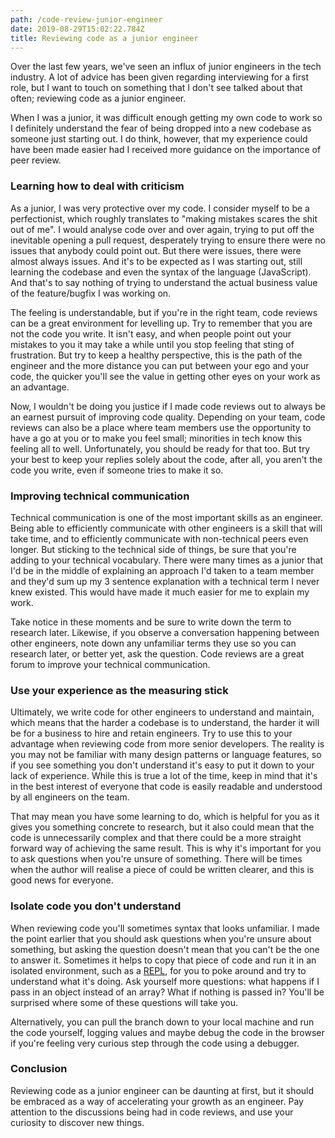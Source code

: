 ```yaml
---
path: /code-review-junior-engineer
date: 2019-08-29T15:02:22.784Z
title: Reviewing code as a junior engineer
---
```

Over the last few years, we've seen an influx of junior engineers in the tech industry. A lot of advice has been given regarding interviewing for a first role, but I want to touch on something that I don't see talked about that often; reviewing code as a junior engineer.

When I was a junior, it was difficult enough getting my own code to work so I definitely understand the fear of being dropped into a new codebase as someone just starting out. I do think, however, that my experience could have been made easier had I received more guidance on the importance of peer review.

### Learning how to deal with criticism

As a junior, I was very protective over my code. I consider myself to be a perfectionist, which roughly translates to "making mistakes scares the shit out of me". I would analyse code over and over again, trying to put off the inevitable  opening a pull request, desperately trying to ensure there were no issues that anybody could point out. But there were issues, there were almost always issues. And it's to be expected as I was starting out, still learning the codebase and even the syntax of the language (JavaScript). And that's to say nothing of trying to understand the actual business value of the feature/bugfix I was working on.

The feeling is understandable, but if you're in the right team, code reviews can be a great environment for levelling up. Try to remember that you are not the code you write. It isn't easy, and when people point out your mistakes to you it may take a while until you stop feeling that sting of frustration. But try to keep a healthy perspective, this is the path of the engineer and the more distance you can put between your ego and your code, the quicker you'll see the value in getting other eyes on your work as an advantage.

Now, I wouldn't be doing you justice if I made code reviews out to always be an earnest pursuit of improving code quality. Depending on your team, code reviews can also be a place where team members use the opportunity to have a go at you or to make you feel small; minorities in tech know this feeling all to well. Unfortunately, you should be ready for that too. But try your best to keep your replies solely about the code, after all, you aren't the code you write, even if someone tries to make it so.

### Improving technical communication

Technical communication is one of the most important skills as an engineer. Being able to efficiently communicate with other engineers is a skill that will take time, and to efficiently communicate with non-technical peers even longer. But sticking to the technical side of things, be sure that you're adding to your technical vocabulary. There were many times as a junior that I'd be in the middle of explaining an approach I'd taken to a team member and they'd sum up my 3 sentence explanation with a technical term I never knew existed. This would have made it much easier for me to explain my work.

Take notice in these moments and be sure to write down the term to research later. Likewise, if you observe a conversation happening between other engineers, note down any unfamiliar terms they use so you can research later, or better yet, ask the question. Code reviews are a great forum to improve your technical communication.

### Use your experience as the measuring stick

Ultimately, we write code for other engineers to understand and maintain, which means that the harder a codebase is to understand, the harder it will be for a business to hire and retain engineers. Try to use this to your advantage when reviewing code from more senior developers. The reality is you may not be familiar with many design patterns or language features, so if you see something you don't understand it's easy to put it down to your lack of experience. While this is true a lot of the time, keep in mind that it's in the best interest of everyone that code is easily readable and understood by all engineers on the team.

That may mean you have some learning to do, which is helpful for you as it gives you something concrete to research, but it also could mean that the code is unnecessarily complex and that there could be a more straight forward way of achieving the same result. This is why it's important for you to ask questions when you're unsure of something. There will be times when the author will realise a piece of could be written clearer, and this is good news for everyone.

### Isolate code you don't understand

When reviewing code you'll sometimes syntax that looks unfamiliar. I made the point earlier that you should ask questions when you're unsure about something, but asking the question doesn't mean that you can't be the one to answer it.
Sometimes it helps to copy that piece of code and run it in an isolated environment, such as a [REPL](https://babeljs.io/repl/), for you to poke around and try to understand what it's doing. Ask yourself more questions: what happens if I pass in an object instead of an array? What if nothing is passed in? You'll be surprised where some of these questions will take you.

Alternatively, you can pull the branch down to your local machine and run the code yourself, logging values and maybe debug the code in the browser if you're feeling very curious step through the code using a debugger.

### Conclusion

Reviewing code as a junior engineer can be daunting at first, but it should be embraced as a way of accelerating your growth as an engineer. Pay attention to the discussions being had in code reviews, and use your curiosity to discover new things.